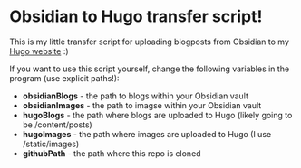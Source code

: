 # Obsidian to Hugo transfer script!

This is my little transfer script for uploading blogposts from Obsidian to my [Hugo website](https://hunio.org) :)

If you want to use this script yourself, change the following variables in the program (use explicit paths!):

- **obsidianBlogs** - the path to blogs within your Obsidian vault
- **obsidianImages** - the path to imagse within your Obsidian vault
- **hugoBlogs** - the path where blogs are uploaded to Hugo (likely going to be /content/posts)
- **hugoImages** - the path where images are uploaded to Hugo (I use /static/images)
- **githubPath** - the path where this repo is cloned
